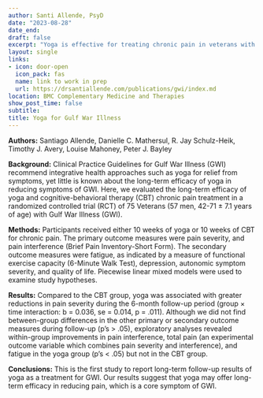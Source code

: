 ```yaml
---
author: Santi Allende, PsyD
date: "2023-08-28"
date_end: 
draft: false
excerpt: "Yoga is effective for treating chronic pain in veterans with Gulf War Illness at long-term follow-up (manuscript in press)"
layout: single
links:
- icon: door-open
  icon_pack: fas
  name: link to work in prep
  url: https://drsantiallende.com/publications/gwi/index.md
location: BMC Complementary Medicine and Therapies
show_post_time: false
subtitle:
title: Yoga for Gulf War Illness
---
```


**Authors:** Santiago Allende, Danielle C. Mathersul, R. Jay Schulz-Heik, Timothy J. Avery, Louise Mahoney, Peter J. Bayley

**Background:** Clinical Practice Guidelines for Gulf War Illness (GWI) recommend integrative health approaches such as yoga for relief from symptoms, yet little is known about the long-term efficacy of yoga in reducing symptoms of GWI. Here, we evaluated the long-term efficacy of yoga and cognitive-behavioral therapy (CBT) chronic pain treatment in a randomized controlled trial (RCT) of 75 Veterans (57 men, 42-71 ± 7.1 years of age) with Gulf War Illness (GWI). 

**Methods:** Participants received either 10 weeks of yoga or 10 weeks of CBT for chronic pain. The primary outcome measures were pain severity, and pain interference (Brief Pain Inventory-Short Form). The secondary outcome measures were fatigue, as indicated by a measure of functional exercise capacity (6-Minute Walk Test), depression, autonomic symptom severity, and quality of life. Piecewise linear mixed models were used to examine study hypotheses.

**Results:** Compared to the CBT group, yoga was associated with greater reductions in pain severity during the 6-month follow-up period (group × time interaction: b = 0.036, se = 0.014, p = .011). Although we did not find between-group differences in the other primary or secondary outcome measures during follow-up (p’s > .05), exploratory analyses revealed within-group improvements in pain interference, total pain (an experimental outcome variable which combines pain severity and interference), and fatigue in the yoga group (p’s < .05) but not in the CBT group. 

**Conclusions:** This is the first study to report long-term follow-up results of yoga as a treatment for GWI. Our results suggest that yoga may offer long-term efficacy in reducing pain, which is a core symptom of GWI.
